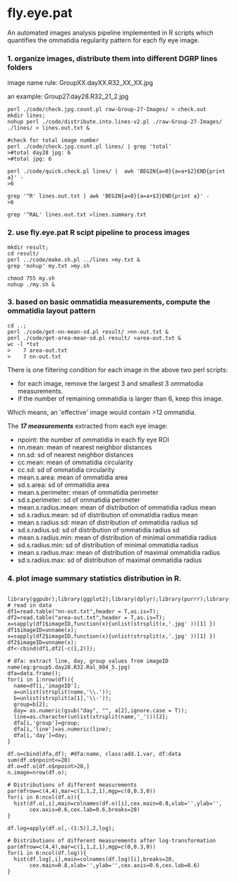# fly.eye.pat
An automated images analysis pipeline implemented in R scripts which quantifies the ommatidia regularity pattern for each fly eye image.

### 1. organize images, distribute them into different DGRP lines folders

image name rule: GroupXX.dayXX.R32_XX_XX.jpg

an example: Group27.day28.R32_21_2.jpg

```
perl ./code/check.jpg.count.pl raw-Group-27-Images/ > check.out
mkdir lines;
nohup perl ./code/distribute.into.lines-v2.pl ./raw-Group-27-Images/ ./lines/ > lines.out.txt &

#check for total image number
perl ./code/check.jpg.count.pl lines/ | grep 'total'
>#total day28 jpg: 6
>#total jpg: 6

perl ./code/quick.check.pl lines/ |  awk 'BEGIN{a=0}{a=a+$2}END{print a}' - 
>6

grep '^R' lines.out.txt | awk 'BEGIN{a=0}{a=a+$3}END{print a}' - 
>6

grep '^RAL' lines.out.txt >lines.summary.txt
```

### 2. use fly.eye.pat R scipt pipeline to process images

```
mkdir result;
cd result/
perl ../code/make.sh.pl ../lines >my.txt &
grep 'nohup' my.txt >my.sh

chmod 755 my.sh
nohup ./my.sh &
```

### 3. based on basic ommatidia measurements, compute the ommatidia layout pattern

```
cd ..;
perl ./code/get-nn-mean-sd.pl result/ >nn-out.txt &
perl ./code/get-area-mean-sd.pl result/ >area-out.txt &
wc -l *txt
>    7 area-out.txt
>    7 nn-out.txt
```

There is one filtering condition for each image in the above two perl scripts:

- for each image, remove the largest 3 and smallest 3 ommatodia measurements. 
- if the number of remaining ommatidia is larger than 6, keep this image. 

Which means, an 'effective' image would contain >12 ommatidia.


The ***17 measurements*** extracted from each eye image:

- npoint: the number of ommatidia in each fly eye ROI
- nn.mean: mean of nearest neighbor distances
- nn.sd: sd of nearest neighbor distances	
- cc.mean: mean of ommatidia circularity	
- cc.sd: sd of ommatidia circularity	
- mean.s.area: mean of ommatidia area
- sd.s.area: sd of ommatidia area
- mean.s.perimeter: mean of ommatidia perimeter 
- sd.s.perimeter: sd of ommatidia perimeter 
- mean.s.radius.mean: mean of distribution of ommatidia radius mean
- sd.s.radius.mean: sd of distribution of ommatidia radius mean
- mean.s.radius.sd: mean of distribution of ommatidia radius sd
- sd.s.radius.sd: sd of distribution of ommatidia radius sd
- mean.s.radius.min: mean of distribution of minimal ommatidia radius 
- sd.s.radius.min: sd of distribution of minimal ommatidia radius 
- mean.s.radius.max: mean of distribution of maximal ommatidia radius 
- sd.s.radius.max: sd of distribution of maximal ommatidia radius 

### 4. plot image summary statistics distribution in R.

```

library(ggpubr);library(ggplot2);library(dplyr);library(purrr);library(gridExtra)
# read in data
df1=read.table("nn-out.txt",header = T,as.is=T);
df2=read.table("area-out.txt",header = T,as.is=T);
x=sapply(df1$imageID,function(x){unlist(strsplit(x,'.jpg' ))[1] })
df1$imageID=unname(x);
x=sapply(df2$imageID,function(x){unlist(strsplit(x,'.jpg' ))[1] })
df2$imageID=unname(x);
df<-cbind(df1,df2[-c(1,2)]);

# dfa: extract line, day, group values from imageID name(eg:group5.day28.R32.Ral_804_5.jpg)
dfa=data.frame();
for(i in 1:nrow(df)){
  name=df[i,'imageID'];
  a=unlist(strsplit(name,'\\.'));
  b=unlist(strsplit(a[1],'\\-'));
  group=b[2];
  day= as.numeric(gsub("day", "", a[2],ignore.case = T));
  line=as.character(unlist(strsplit(name,'_')))[2];
  dfa[i,'group']=group;
  dfa[i,'line']=as.numeric(line);
  dfa[i,'day']=day;
}

df.o=cbind(dfa,df); #dfa:name, class:add.1.var, df:data
sum(df.o$npoint<=20)
df.o=df.o[df.o$npoint>20,]
n.image=nrow(df.o);

# Distributions of different measurements
par(mfrow=c(4,4),mar=c(1,1,2,1),mgp=c(0,0.3,0))
for(i in 6:ncol(df.o)){
  hist(df.o[,i],main=colnames(df.o)[i],cex.main=0.8,xlab='',ylab='',
       cex.axis=0.6,cex.lab=0.6,breaks=20)
}

df.log=apply(df.o[,-(1:5)],2,log);

# Distributions of different measurements after log-transformation
par(mfrow=c(4,4),mar=c(1,1,2,1),mgp=c(0,0.3,0))
for(i in 6:ncol(df.log)){
  hist(df.log[,i],main=colnames(df.log)[i],breaks=20,
       cex.main=0.8,xlab='',ylab='',cex.axis=0.6,cex.lab=0.6)
}

```
